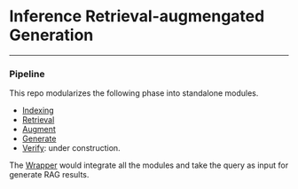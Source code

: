 # Inference Retrieval-augmengated Generation
---

### Pipeline
This repo modularizes the following phase into standalone modules.

- [Indexing]()
- [Retrieval]()
- [Augment]()
- [Generate]()
- [Verify](): under construction.

The [Wrapper]() would integrate all the modules and take the query as input for generate RAG results.
